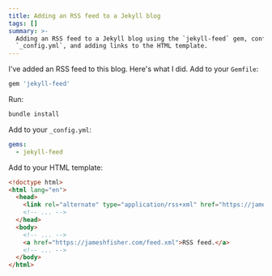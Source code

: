 ```yaml
---
title: Adding an RSS feed to a Jekyll blog
tags: []
summary: >-
  Adding an RSS feed to a Jekyll blog using the `jekyll-feed` gem, configuring
  `_config.yml`, and adding links to the HTML template.
---
```


I've added an RSS feed to this blog.
Here's what I did.
Add to your `Gemfile`:

```rb
gem 'jekyll-feed'
```

Run:

```sh
bundle install
```


Add to your `_config.yml`:

```yaml
gems:
  - jekyll-feed
```

Add to your HTML template:

```html
<!doctype html>
<html lang="en">
  <head>
    <link rel="alternate" type="application/rss+xml" href="https://jameshfisher.com/feed.xml" />
    <!-- ... -->
  </head>
  <body>
    <!-- ... -->
    <a href="https://jameshfisher.com/feed.xml">RSS feed.</a>
    <!-- ... -->
  </body>
</html>
```
